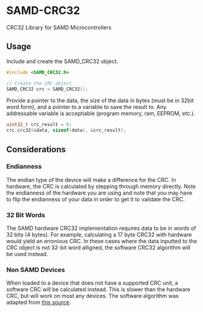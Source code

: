 # SAMD-CRC32
CRC32 Library for SAMD Microcontrollers

## Usage

Include and create the SAMD_CRC32 object.
```C++
#include <SAMD_CRC32.h>

// Create the CRC object
SAMD_CRC32 crc = SAMD_CRC32();
```

Provide a pointer to the data, the size of the data in bytes (must be in 32bit word form), and a pointer to a variable to save the result to. Any addressable variable is acceptiable (program memory, ram, EEPROM, etc.).
```c++
uint32_t crc_result = 0;
crc.crc32(&data, sizeof(data), &crc_result);
```

## Considerations

### Endianness
The endian type of the device will make a difference for the CRC. In hardware, the CRC is calculated by stepping through memory directly. Note the endianness of the hardware you are using and note that you may have to flip the endianness of your data in order to get it to validate the CRC.

### 32 Bit Words
The SAMD hardware CRC32 implementation requires data to be in words of 32 bits (4 bytes). For example, calculating a 17 byte CRC32 with hardware would yield an erronious CRC. In these cases where the data inputted to the CRC object is not 32-bit word alligned, the software CRC32 algorithm will be used instead.

### Non SAMD Devices
When loaded to a device that does not have a supported CRC unit, a software CRC will be calculated instead. This is slower than the hardware CRC, but will work on most any devices. The software algorithm was adapted from [this source](http://home.thep.lu.se/~bjorn/crc/).
